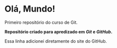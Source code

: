 # Olá, Mundo!
 Primeiro repositório do curso de Git.

 **Repositório criado para apredizado em *Git* e *GitHub*.**

 Essa linha adicionei diretamente do site do GitHub.
